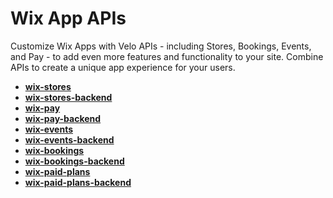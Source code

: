 # Wix App APIs

Customize Wix Apps with Velo APIs - including Stores, Bookings, Events, and Pay - to add even more features and functionality to your site. Combine APIs to create a unique app experience for your users. 

*   **[wix-stores](https://www.wix.com/velo/reference/wix-stores.html)**
*   **[wix-stores-backend](https://www.wix.com/velo/reference/wix-stores-backend.html)**
*   **[wix-pay](https://www.wix.com/velo/reference/wix-pay.html)**
*   **[wix-pay-backend](https://www.wix.com/velo/reference/wix-pay-backend.html)**
*   **[wix-events](https://www.wix.com/velo/reference/wix-events)**
*   **[wix-events-backend](https://www.wix.com/velo/reference/wix-paid-plans)**
*   **[wix-bookings](https://www.wix.com/velo/reference/wix-bookings)**
*   **[wix-bookings-backend](https://www.wix.com/velo/reference/wix-bookings-backend)**
*   **[wix-paid-plans](https://www.wix.com/velo/reference/wix-paid-plans)**
*   **[wix-paid-plans-backend](https://www.wix.com/velo/reference/wix-paid-plans-backend)**

